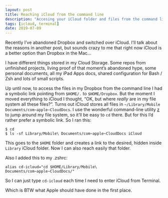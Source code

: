 ```yaml
---
layout: post
title: Reaching iCloud from the command line
description: "Accesing your iCloud folder and files from the command line"
tags: [icloud, terminal]
date: 2019-07-09
---
```


Recently I’ve abandoned Dropbox and switched over iCloud. I’ll talk about the reasons in another post, but sounds crazy to me that right now iCloud is a better option than Dropbox in the Mac...

I have different things stored in my Cloud Storage. Some repos from unfinished projects, living proof of that moment’s abandoned hype, some personal documents, all my iPad Apps docs, shared configuration for Bash / Zsh and lots of small scripts.

Up until now, to access the files in my Dropbox from the command line I had a symbolic link pointing from `$HOME/.` to `$HOME/Dropbox`. But the moment I moved everything to iCloud I thought, “OK, but where _really_ are in my file system all these files?”. Turns out iCloud stores all files in `~/Library/Mobile Documents/com~apple~CloudDocs`. I use the wonderful command-line utility [z](https://github.com/rupa/z) to jump around my file system, so it’ll be easy to `cd` there. But for this I’d rather prefer a symbolic link. So I ran this:

```
$ cd
$ ls -sf Library/Mobile\ Documents/com~apple~CloudDocs iCloud
```

This goes to the `$HOME` folder and creates a link to the desired, hidden inside `Library` iCloud folder. Now I can also reach easily that folder.

Also I added this to my .zshrc:

```
alias cd-icloud="cd $HOME/Library/Mobile\ Documents/com~apple~CloudDocs/"
``` 

So I can just type `cd-icloud` each time I need to enter iCloud from Terminal.

Which is BTW what Apple should have done in the first place.